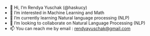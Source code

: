 - 👋 Hi, I’m Rendya Yuschak (@haskucy)
- 👀 I’m interested in Machine Learning and Math
- 🌱 I’m currently learning Natural language processing (NLP)
- 💞️ I’m looking to collaborate on Natural Language Processing (NLP)
- 📫 You can reach me by email : rendyayuschak@gmail.com

<!---
haskucy/haskucy is a ✨ special ✨ repository because its `README.md` (this file) appears on your GitHub profile.
You can click the Preview link to take a look at your changes.
--->
